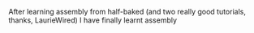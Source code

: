 After learning assembly from half-baked (and two really good tutorials, 
thanks, LaurieWired) I have finally learnt assembly
